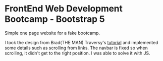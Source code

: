 # FrontEnd Web Development Bootcamp - Bootstrap 5
Simple one page website for a fake bootcamp.

I took the design from Brad(THE MAN) Traversy's [tutorial](https://www.youtube.com/watch?v=4sosXZsdy-s) and implemented some details such as scrolling from links. The navbar is fixed so when scrolling, it didn't get to the right position. I was able to solve it with JS.
